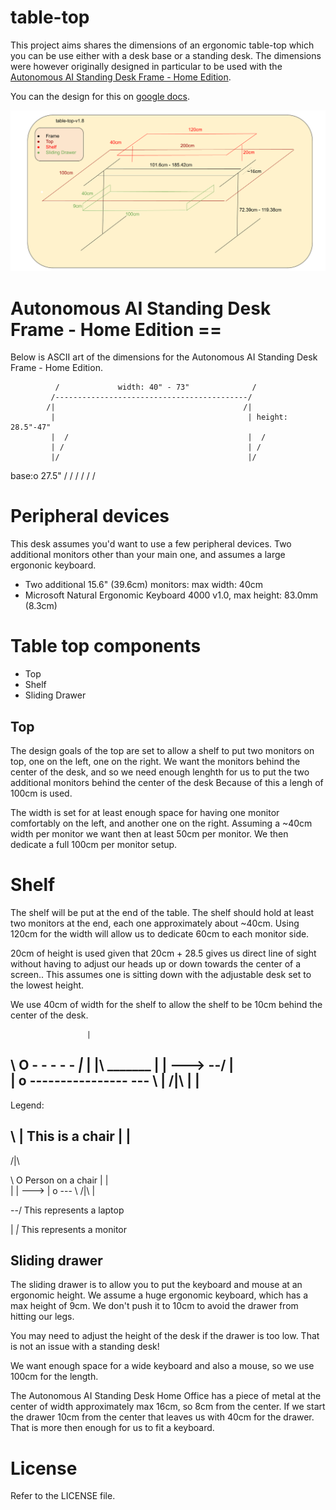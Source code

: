 table-top
=========

This project aims shares the dimensions of an ergonomic table-top which
you can be use either with a desk base or a standing desk. The dimensions
were however originally designed in particular to be used with the
[Autonomous AI Standing Desk Frame - Home Edition](https://www.autonomous.ai/standing-desks/diy-smart-desk-kit?option16=38&option17=1881).

You can the design for this on [google docs](https://docs.google.com/drawings/d/e/2PACX-1vTyQoqklRpLNykUdB74-smzUnHAUiYhm5iGMZKm2VmdfpRV74etQpMrYIIo7jH5dqZKH_rnDXEInHiO/pub?w=1265&h=646).

![table-top-v1.8](images/table-top-v1.8.png)

# Autonomous AI Standing Desk Frame - Home Edition ==

Below is ASCII art of the dimensions for the
Autonomous AI Standing Desk Frame - Home Edition.

              /             width: 40" - 73"              /
             /-------------------------------------------/
            /|                                          /|
             |                                           | height: 28.5"-47"
             |  /                                        |  /
             | /                                         | /
             |/                                          |/
base:o 27.5" /                                           /
            /                                           /
           /                                           /

# Peripheral devices

This desk assumes you'd want to use a few peripheral devices. Two additional
monitors other than your main one, and assumes a large ergononic keyboard.

  * Two additional 15.6" (39.6cm) monitors: max width: 40cm
  * Microsoft Natural Ergonomic Keyboard 4000 v1.0, max height: 83.0mm (8.3cm)

# Table top components

 * Top
 * Shelf
 * Sliding Drawer

## Top

The design goals of the top are set to allow a shelf to put two monitors on
top, one on the left, one on the right. We want the monitors behind the center
of the desk, and so we need enough lenghth for us to put the two additional
monitors behind the center of the desk Because of this a lengh of 100cm is
used.

The width is set for at least enough space for having one monitor comfortably
on the left, and another one on the right. Assuming a ~40cm width per monitor
we want then at least 50cm per monitor. We then dedicate a full 100cm per
monitor setup.

# Shelf

The shelf will be put at the end of the table. The shelf should hold at least
two monitors at the end, each one approximately about ~40cm. Using 120cm for
the width will allow us to dedicate 60cm to each monitor side.

20cm of height is used given that 20cm + 28.5 gives us direct line of sight
without having to adjust our heads up or down towards the center of a screen..
This assumes one is sitting down with the adjustable desk set to the lowest
height.

We use 40cm of width for the shelf to allow the shelf to be 10cm behind the
center of the desk.


                     |
 \   O -  -  -  - - _|_
  |  |\           _______
  |  | --->  --/     |  
  |  o   ----------------
   --- \        |
   /|\ |        |
-------------------------------


Legend:

 \ 
  |       This is a chair
  |
  |
   ---
   /|\


 
 \   O        Person on a chair
  |  |\
  |  | --->
  |  o 
   --- \ 
   /|\ |


--/   This represents a laptop


 |
_|_   This represents a monitor


Sliding drawer
--------------

The sliding drawer is to allow you to put the keyboard and mouse at an
ergonomic height. We assume a huge ergonomic keyboard, which has a max
height of 9cm. We don't push it to 10cm to avoid the drawer from hitting
our legs.

You may need to adjust the height of the desk if the drawer is too low.
That is not an issue with a standing desk!

We want enough space for a wide keyboard and also a mouse, so we use 100cm
for the length.

The Autonomous AI Standing Desk Home Office has a piece of metal at the center
of width approximately max 16cm, so 8cm from the center. If we start the
drawer 10cm from the center that leaves us with 40cm for the drawer. That is
more then enough for us to fit a keyboard.

# License

Refer to the LICENSE file.
